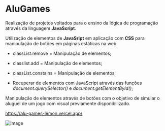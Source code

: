 # AluGames

Realização de projetos voltados para o ensino da lógica de programação através da linguagem **JavaScript**.

Utilização de elementos de **JavaSript** em aplicação com **CSS** para manipulação de botões em páginas estáticas na web.

- classList.remove = Manipulação de elementos;

- classlist.add = Manipulação de elementos;

- classList.constains = Manipulação de elementos;

- Recuperar de elementos com JavaScript através das funções *document.querySelector()* e *document.getElementById()*;

Manipulação de elementos através de botões com o objetivo de simular o aluguel de um jogo com visual previamente disponibilizado.

https://alu-games-lemon.vercel.app/

![image](https://github.com/diandrade/alura-logica/assets/81432715/5e909f44-99f3-4225-aa01-a777d515b82d)
